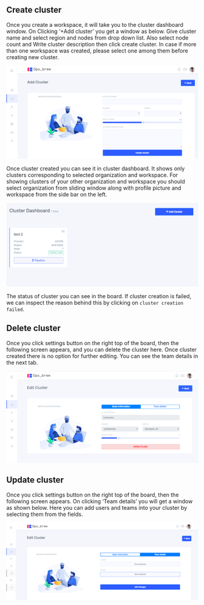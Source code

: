 ## Create cluster
Once you create a workspace, it will take you to the cluster dashboard window. On Clicking ‘+Add cluster’ you get a window as below. Give cluster name and select region and nodes from drop down list. Also select node count and Write cluster description then click create cluster. In case if more than one workspace was created, please select one among them before creating new cluster. 

![adding cluster](_assets/create-cluster17.png)

Once cluster created you can see it in cluster dashboard. It shows only clusters corresponding to selected organization and workspace. For showing clusters of your other organization and workspace you should select organization from sliding window along with profile picture and workspace from the side bar on the left. 

![cluster details](_assets/add-cluster18.png)

The status of cluster you can see in the board. If cluster creation is failed, we can inspect the reason behind this by clicking on `cluster creation failed`.

## Delete cluster

Once you click settings button on the right top of the board, then the following screen appears, and you can delete the cluster here. Once cluster created there is no option for further editing. You can see the team details in the next tab. 

![delete cluster](_assets/delete-cluster19.png)

## Update cluster

Once you click settings button on the right top of the board, then the following screen appears. On clicking ‘Team details’ you will get a window as shown below. Here you can add users and teams into your cluster by selecting them from the fields. 

![update cluster](_assets/update-cluster20.png)

